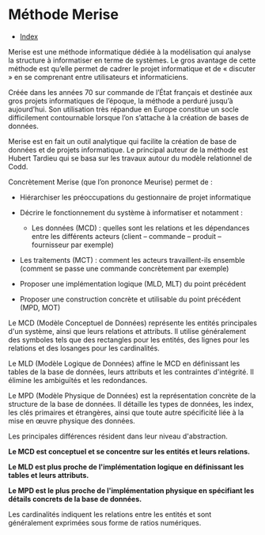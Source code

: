 # Méthode Merise

- [Index](/Readme.md)

Merise est une méthode informatique dédiée à la modélisation qui analyse la structure à informatiser en terme de
systèmes. Le gros avantage de cette méthode est qu’elle permet de cadrer le projet informatique et de « discuter » en se
comprenant entre utilisateurs et informaticiens.

Créée dans les années 70 sur commande de l’État français et destinée aux gros projets informatiques de l’époque, la
méthode a perduré jusqu’à aujourd’hui. Son utilisation très répandue en Europe constitue un socle difficilement
contournable lorsque l’on s’attache à la création de bases de données.

Merise est en fait un outil analytique qui facilite la création de base de données et de projets informatique. Le
principal auteur de la méthode est Hubert Tardieu qui se basa sur les travaux autour du modèle relationnel de Codd.

Concrètement Merise (que l’on prononce Meurise) permet de :

- Hiérarchiser les préoccupations du gestionnaire de projet informatique


- Décrire le fonctionnement du système à informatiser et notamment :

    - Les données (MCD) : quelles sont les relations et les dépendances entre les différents acteurs (client –
      commande – produit – fournisseur par exemple)


- Les traitements (MCT) : comment les acteurs travaillent-ils ensemble (comment se passe une commande concrètement par
  exemple)


- Proposer une implémentation logique (MLD, MLT) du point précédent


- Proposer une construction concrète et utilisable du point précédent (MPD, MOT)

Le MCD (Modèle Conceptuel de Données) représente les entités principales d'un système, ainsi que leurs relations et
attributs. Il utilise généralement des symboles tels que des rectangles pour les entités, des lignes pour les relations
et des losanges pour les cardinalités.

Le MLD (Modèle Logique de Données) affine le MCD en définissant les tables de la base de données, leurs attributs et les
contraintes d'intégrité. Il élimine les ambiguïtés et les redondances.

Le MPD (Modèle Physique de Données) est la représentation concrète de la structure de la base de données. Il détaille
les types de données, les index, les clés primaires et étrangères, ainsi que toute autre spécificité liée à la mise en
œuvre physique des données.

Les principales différences résident dans leur niveau d'abstraction.

**Le MCD est conceptuel et se concentre sur les entités et leurs relations.**

**Le MLD est plus proche de l'implémentation logique en définissant les tables et leurs attributs.**

**Le MPD est le plus proche de l'implémentation physique en spécifiant les détails concrets de la base de données.**

Les cardinalités indiquent les relations entre les entités et sont généralement exprimées sous forme de ratios
numériques.